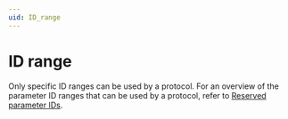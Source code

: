```yaml
---
uid: ID_range
---
```


# ID range

Only specific ID ranges can be used by a protocol. For an overview of the parameter ID ranges that can be used by a protocol, refer to [Reserved parameter IDs](xref:ReservedIDsParameters).

